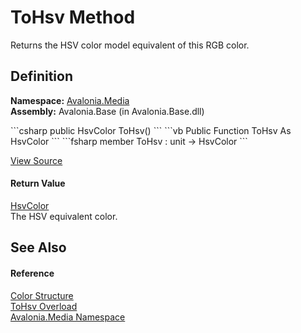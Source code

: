 # ToHsv Method


Returns the HSV color model equivalent of this RGB color.



## Definition
**Namespace:** <a href="N_Avalonia_Media">Avalonia.Media</a>  
**Assembly:** Avalonia.Base (in Avalonia.Base.dll)

<Tabs groupId="api-code-preview">
<TabItem value="csharp" label="C#">
```csharp
public HsvColor ToHsv()
```
</TabItem>
<TabItem value="vb" label="VB">
```vb
Public Function ToHsv As HsvColor
```
</TabItem>
<TabItem value="fsharp" label="F#">
```fsharp
member ToHsv : unit -> HsvColor 
```
</TabItem>
</Tabs>



<a href="https://github.com/AvaloniaUI/Avalonia/tree/master/src/Avalonia.Base/Media/Color.cs#L497" title="View the source code">View Source</a>



#### Return Value
<a href="T_Avalonia_Media_HsvColor">HsvColor</a>  
The HSV equivalent color.

## See Also


#### Reference
<a href="T_Avalonia_Media_Color">Color Structure</a>  
<a href="Overload_Avalonia_Media_Color_ToHsv">ToHsv Overload</a>  
<a href="N_Avalonia_Media">Avalonia.Media Namespace</a>  

